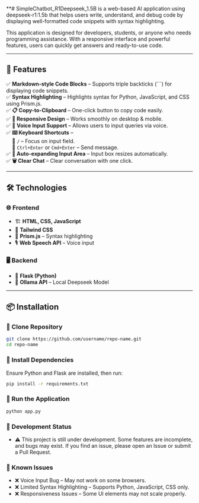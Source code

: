 **# SimpleChatbot_R1Deepseek_1.5B
 is a web-based AI application using deepseek-r1:1.5b that helps users write, understand, and debug code by displaying well-formatted code snippets with syntax highlighting.  

This application is designed for developers, students, or anyone who needs programming assistance. With a responsive interface and powerful features, users can quickly get answers and ready-to-use code.  

---

## 🚀 Features  

✅ **Markdown-style Code Blocks** – Supports triple backticks (```) for displaying code snippets.  
✅ **Syntax Highlighting** – Highlights syntax for Python, JavaScript, and CSS using Prism.js.  
✅ **📋 Copy-to-Clipboard** – One-click button to copy code easily.  
✅ **📱 Responsive Design** – Works smoothly on desktop & mobile.  
✅ **🎤 Voice Input Support** – Allows users to input queries via voice.  
✅ **⌨️ Keyboard Shortcuts** –  
&nbsp;&nbsp;&nbsp;&nbsp;🔹 `/` – Focus on input field.  
&nbsp;&nbsp;&nbsp;&nbsp;🔹 `Ctrl+Enter` or `Cmd+Enter` – Send message.  
✅ **📏 Auto-expanding Input Area** – Input box resizes automatically.  
✅ **🗑️ Clear Chat** – Clear conversation with one click.  

---

## 🛠️ Technologies  

### 🌐 Frontend  
- 🏗 **HTML, CSS, JavaScript**  
- 🎨 **Tailwind CSS**  
- 🎨 **Prism.js** – Syntax highlighting  
- 🎙 **Web Speech API** – Voice input  

### 🖥 Backend  
- 🐍 **Flask (Python)**  
- 🧠 **Ollama API** – Local Deepseek Model  

---

## 📦 Installation  

### 🔻 Clone Repository  
```bash
git clone https://github.com/username/repo-name.git
cd repo-name
```
### 📌 Install Dependencies
Ensure Python and Flask are installed, then run:
```bash
pip install -r requirements.txt
```
### 🚀 Run the Application
```bash
python app.py
```
### 🚧 Development Status
- ⚠️ This project is still under development. Some features are incomplete, and bugs may exist. If you find an issue, please open an Issue or submit a Pull Request.

### 🐛 Known Issues
- ❌ Voice Input Bug – May not work on some browsers.
- ❌ Limited Syntax Highlighting – Supports Python, JavaScript, CSS only.
- ❌ Responsiveness Issues – Some UI elements may not scale properly.
